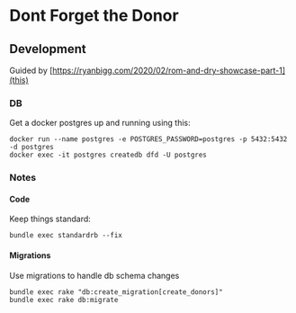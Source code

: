 # Dont Forget the Donor


## Development

Guided by [https://ryanbigg.com/2020/02/rom-and-dry-showcase-part-1](this)

### DB

Get a docker postgres up and running using this:

    docker run --name postgres -e POSTGRES_PASSWORD=postgres -p 5432:5432 -d postgres
    docker exec -it postgres createdb dfd -U postgres

### Notes

#### Code

Keep things standard:

    bundle exec standardrb --fix

#### Migrations

Use migrations to handle db schema changes

    bundle exec rake "db:create_migration[create_donors]"
    bundle exec rake db:migrate

